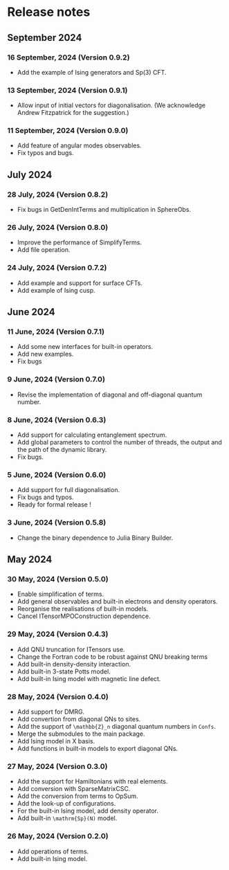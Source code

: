 # Release notes 

## September 2024

### 16 September, 2024 (Version 0.9.2)

- Add the example of Ising generators and Sp(3) CFT.

### 13 September, 2024 (Version 0.9.1)

- Allow input of initial vectors for diagonalisation. (We acknowledge Andrew Fitzpatrick for the suggestion.)

### 11 September, 2024 (Version 0.9.0)

- Add feature of angular modes observables.
- Fix typos and bugs.

## July 2024

### 28 July, 2024 (Version 0.8.2)

- Fix bugs in GetDenIntTerms and multiplication in SphereObs. 

### 26 July, 2024 (Version 0.8.0)

- Improve the performance of SimplifyTerms. 
- Add file operation. 

### 24 July, 2024 (Version 0.7.2)

- Add example and support for surface CFTs. 
- Add example of Ising cusp.

## June 2024

### 11 June, 2024 (Version 0.7.1)

- Add some new interfaces for built-in operators. 
- Add new examples. 
- Fix bugs

### 9 June, 2024 (Version 0.7.0)

- Revise the implementation of diagonal and off-diagonal quantum number. 

### 8 June, 2024 (Version 0.6.3)

- Add support for calculating entanglement spectrum. 
- Add global parameters to control the number of threads, the output and the path of the dynamic library. 
- Fix bugs. 

### 5 June, 2024 (Version 0.6.0)

- Add support for full diagonalisation. 
- Fix bugs and typos.
- Ready for formal release !

### 3 June, 2024 (Version 0.5.8)

- Change the binary dependence to Julia Binary Builder. 

## May 2024

### 30 May, 2024 (Version 0.5.0)

- Enable simplification of terms.
- Add general observables and built-in electrons and density operators. 
- Reorganise the realisations of built-in models.
- Cancel ITensorMPOConstruction dependence. 

### 29 May, 2024 (Version 0.4.3)

- Add QNU truncation for ITensors use.
- Change the Fortran code to be robust against QNU breaking terms
- Add built-in density-density interaction. 
- Add built-in 3-state Potts model.
- Add built-in Ising model with magnetic line defect. 

### 28 May, 2024 (Version 0.4.0)

- Add support for DMRG.
- Add convertion from diagonal QNs to sites. 
- Add the support of ``\mathbb{Z}_n`` diagonal quantum numbers in `Confs`.
- Merge the submodules to the main package. 
- Add Ising model in X basis.  
- Add functions in built-in models to export diagonal QNs. 

### 27 May, 2024 (Version 0.3.0)

- Add the support for Hamiltonians with real elements. 
- Add conversion with SparseMatrixCSC. 
- Add the conversion from terms to OpSum.
- Add the look-up of configurations. 
- For the built-in Ising model, add density operator.
- Add built-in ``\mathrm{Sp}(N)`` model. 

### 26 May, 2024 (Version 0.2.0)

- Add operations of terms.
- Add built-in Ising model. 